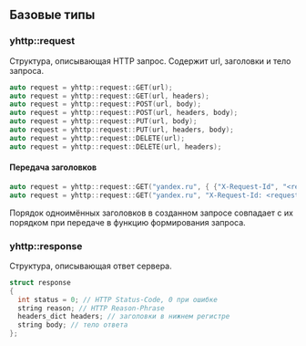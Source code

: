 ## Базовые типы

### yhttp::request
Структура, описывающая HTTP запрос. Содержит url, заголовки и тело запроса.
```c++
auto request = yhttp::request::GET(url);
auto request = yhttp::request::GET(url, headers);
auto request = yhttp::request::POST(url, body);
auto request = yhttp::request::POST(url, headers, body);
auto request = yhttp::request::PUT(url, body);
auto request = yhttp::request::PUT(url, headers, body);
auto request = yhttp::request::DELETE(url);
auto request = yhttp::request::DELETE(url, headers);
```

#### Передача заголовков
```c++
auto request = yhttp::request::GET("yandex.ru", { {"X-Request-Id", "<request_id>"} });
auto request = yhttp::request::GET("yandex.ru", "X-Request-Id: <request_id>\r\n");
```
Порядок одноимённых заголовков в созданном запросе совпадает с их порядком при передаче в функцию формирования запроса.

### yhttp::response
Структура, описывающая ответ сервера.
```c++
struct response
{
  int status = 0; // HTTP Status-Code, 0 при ошибке
  string reason; // HTTP Reason-Phrase
  headers_dict headers; // заголовки в нижнем регистре
  string body; // тело ответа
};
```
